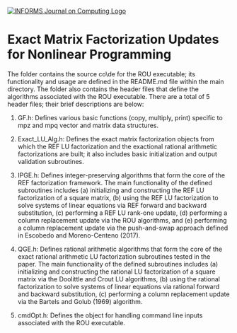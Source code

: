 [![INFORMS Journal on Computing Logo](https://INFORMSJoC.github.io/logos/INFORMS_Journal_on_Computing_Header.jpg)](https://pubsonline.informs.org/journal/ijoc)

# Exact Matrix Factorization Updates for Nonlinear Programming

The folder contains the source co\de for the ROU executable; its functionality and usage are defined in the README.md file within the main directory. The folder also contains the header files that define the algorithms associated with the ROU executable. There are a total of 5 header files; their brief descriptions are below:

1. GF.h: Defines various basic functions (copy, multiply, print) specific to mpz and mpq vector and matrix data structures.

2. Exact_LU_Alg.h: Defines the exact matrix factorization objects from which the REF LU factorization and the exactional rational arithmetic factorizations are built; it also includes basic initialization and output validation subroutines.

3. IPGE.h: Defines integer-preserving algorithms that form the core of the REF factorization framework. The main functionality of the defined subroutines includes (a) initializing and constructing the REF LU factorization of a square matrix, (b) using the REF LU factorization to solve systems of linear equations via REF forward and backward substitution, (c) performing a REF LU rank-one update, (d) performing a column replacement update via the ROU algorithms, and (e) performing a column replacement update via the push-and-swap approach defined in Escobedo and Moreno-Centeno (2017).

4. QGE.h: Defines rational arithmetic algorithms that form the core of the exact rational arithmetic LU factorization subroutines tested in the paper. The main functionality of the defined subroutines includes (a) initializing and constructing the rational LU factorization of a square matrix via the Doolittle and Crout LU algorithms, (b) using the rational factorization to solve systems of linear equations via rational forward and backward substitution, (c) performing a column replacement update via the Bartels and Golub (1969) algorithm.

5. cmdOpt.h: Defines the object for handling command line inputs associated with the ROU executable. 